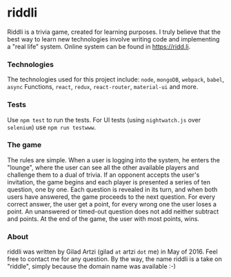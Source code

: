 # riddli

Riddli is a trivia game, created for learning purposes. I truly believe that the best way to learn new technologies involve writing code and implementing a "real life" system. Online system can be found in https://ridd.li.

### Technologies
The technologies used for this project include:  `node`,  `mongoDB`, `webpack`, `babel`, `async` Functions,  `react`, `redux`, `react-router`, `material-ui` and more.

### Tests
Use `npm test` to run the tests. For UI tests (using `nightwatch.js` over `selenium`) use `npm run testwww`.

### The game
The rules are simple. When a user is logging into the system, he enters the "lounge", where the user can see all the other available players and challenge them to a dual of trivia. If an opponent accepts the user's invitation, the game begins and each player is presented a series of ten question, one by one. Each question is revealed in its turn, and when both users have answered, the game proceeds to the next question. For every correct answer, the user get a point, for every wrong one the user loses a point. An unanswered or timed-out question does not add neither subtract and points. At the end of the game, the user with most points, wins.

### About
riddli was written by Gilad Artzi (gilad `at` artzi `dot` me) in May of 2016. Feel free to contact me for any question. By the way, the name riddli is a take on "riddle", simply because the domain name was available :-)
